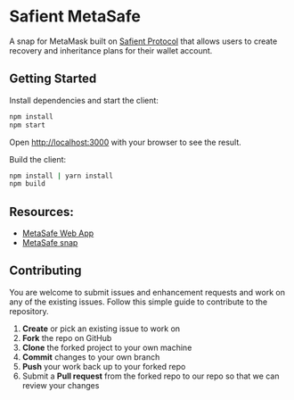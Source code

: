 # Safient MetaSafe

A snap for MetaMask built on [Safient Protocol](https://safient.io) that allows users to create recovery and inheritance plans for their wallet account.


## Getting Started

Install dependencies and start the client:

```bash
npm install
npm start
```

Open [http://localhost:3000](http://localhost:3000) with your browser to see the result.

Build the client:

```bash
npm install | yarn install
npm build
```

## Resources:

- [MetaSafe Web App](https://metasafe.safient.io)
- [MetaSafe snap](https://metasafe.safient.io/snap) 

## Contributing

You are welcome to submit issues and enhancement requests and work on any of the existing issues. Follow this simple guide to contribute to the repository.

1.  **Create** or pick an existing issue to work on
2.  **Fork** the repo on GitHub
3.  **Clone** the forked project to your own machine
4.  **Commit** changes to your own branch
5.  **Push** your work back up to your forked repo
6.  Submit a **Pull request** from the forked repo to our repo so that we can review your changes

